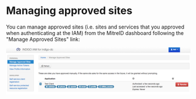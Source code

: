 # Managing approved sites

You can manage approved sites (i.e. sites and services that you approved when
authenticating at the IAM) from the MitreID dashboard following the "Manage Approved Sites" link:

![Manage approved sites](images/manage-approved-sites.png)

